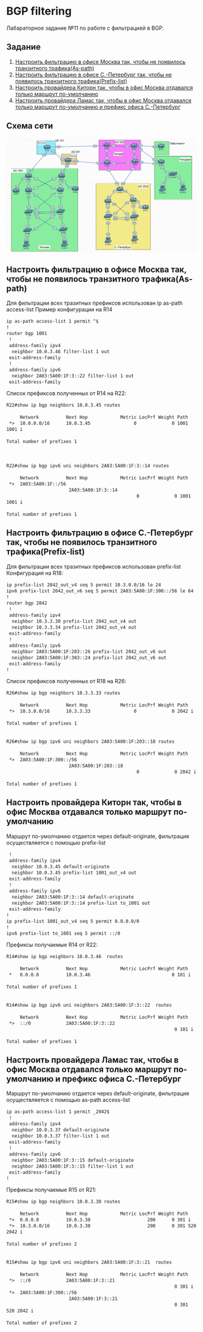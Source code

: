 # BGP filtering
Лабараторное задание №11 по работе с фильтрацией в BGP.

## Задание
1. [Настроить фильтрацию в офисе Москва так, чтобы не появилось транзитного трафика(As-path)](#chapter-0)
2. [Настроить фильтрацию в офисе С.-Петербург так, чтобы не появилось транзитного трафика(Prefix-list)](#chapter-1)
3. [Настроить провайдера Киторн так, чтобы в офис Москва отдавался только маршрут по-умолчанию](#chapter-2)
4. [Настроить провайдера Ламас так, чтобы в офис Москва отдавался только маршрут по-умолчанию и префикс офиса С.-Петербург](#chapter-3)

## Схема сети
![alt-текст](https://github.com/Thor-VR4/CCNA/blob/master/HomeWork/%234%20IP/IP.png "Стенд №4")

<a id="chapter-0"></a>
## Настроить фильтрацию в офисе Москва так, чтобы не появилось транзитного трафика(As-path)

Для фильтрации всех тразитных префиксов использован ip as-path access-list
Пример конфигурации на R14
```
ip as-path access-list 1 permit ^$
!
router bgp 1001
 !
 address-family ipv4
  neighbor 10.0.3.46 filter-list 1 out
 exit-address-family
 !
 address-family ipv6
  neighbor 2A03:5A00:1F:3::22 filter-list 1 out
 exit-address-family
```
Список префиксов полученных от R14 на R22:
```
R22#show ip bgp neighbors 10.0.3.45 routes 

     Network          Next Hop            Metric LocPrf Weight Path
 *>  10.0.0.0/16      10.0.3.45                0             0 1001 1001 i

Total number of prefixes 1 



R22#show ip bgp ipv6 uni neighbors 2A03:5A00:1F:3::14 routes 

     Network          Next Hop            Metric LocPrf Weight Path
 *>  2A03:5A00:1F::/56
                       2A03:5A00:1F:3::14
                                                0             0 1001 1001 i

Total number of prefixes 1 
```

<a id="chapter-1"></a>
## Настроить фильтрацию в офисе С.-Петербург так, чтобы не появилось транзитного трафика(Prefix-list)

Для фильтрации всех тразитных префиксов использован prefix-list
Конфигурация на R18:
```
ip prefix-list 2042_out_v4 seq 5 permit 10.3.0.0/16 le 24
ipv6 prefix-list 2042_out_v6 seq 5 permit 2A03:5A00:1F:300::/56 le 64
!
router bgp 2042
 !
 address-family ipv4
  neighbor 10.3.3.30 prefix-list 2042_out_v4 out
  neighbor 10.3.3.34 prefix-list 2042_out_v4 out
 exit-address-family
 !
 address-family ipv6
  neighbor 2A03:5A00:1F:203::26 prefix-list 2042_out_v6 out
  neighbor 2A03:5A00:1F:303::24 prefix-list 2042_out_v6 out
 exit-address-family
!
```
Список префиксов полученных от R18 на R26:
```
R26#show ip bgp neighbors 10.3.3.33 routes 

     Network          Next Hop            Metric LocPrf Weight Path
 *>  10.3.0.0/16      10.3.3.33                0             0 2042 i

Total number of prefixes 1 


R26#show ip bgp ipv6 uni neighbors 2A03:5A00:1F:203::18 routes 

     Network          Next Hop            Metric LocPrf Weight Path
 *>  2A03:5A00:1F:300::/56
                       2A03:5A00:1F:203::18
                                                0             0 2042 i

Total number of prefixes 1 
```

<a id="chapter-2"></a>
## Настроить провайдера Киторн так, чтобы в офис Москва отдавался только маршрут по-умолчанию

Маршрут по-умолчанию отдается через default-originate, фильтрация осуществляется с помощью prefix-list
```
 !
 address-family ipv4
  neighbor 10.0.3.45 default-originate
  neighbor 10.0.3.45 prefix-list 1001_out_v4 out
 exit-address-family
 !
 address-family ipv6
  neighbor 2A03:5A00:1F:3::14 default-originate
  neighbor 2A03:5A00:1F:3::14 prefix-list to_1001 out
 exit-address-family
!
ip prefix-list 1001_out_v4 seq 5 permit 0.0.0.0/0
!
ipv6 prefix-list to_1001 seq 5 permit ::/0
```
Префиксы получаемые R14 от R22:
```
R14#show ip bgp neighbors 10.0.3.46  routes 

     Network          Next Hop            Metric LocPrf Weight Path
 *   0.0.0.0          10.0.3.46                              0 101 i

Total number of prefixes 1 


R14#show ip bgp ipv6 uni neighbors 2A03:5A00:1F:3::22  routes 

     Network          Next Hop            Metric LocPrf Weight Path
 *>  ::/0             2A03:5A00:1F:3::22
                                                              0 101 i

Total number of prefixes 1 
```

<a id="chapter-3"></a>
## Настроить провайдера Ламас так, чтобы в офис Москва отдавался только маршрут по-умолчанию и префикс офиса С.-Петербург

Маршрут по-умолчанию отдается через default-originate, фильтрация осуществляется с помощью as-path access-list

```
ip as-path access-list 1 permit _2042$
 !
 address-family ipv4
  neighbor 10.0.3.37 default-originate
  neighbor 10.0.3.37 filter-list 1 out
 exit-address-family
 !
 address-family ipv6
  neighbor 2A03:5A00:1F:3::15 default-originate
  neighbor 2A03:5A00:1F:3::15 filter-list 1 out
 exit-address-family
!
```
Префиксы получаемые R15 от R21:
```
R15#show ip bgp neighbors 10.0.3.38 routes 

     Network          Next Hop            Metric LocPrf Weight Path
 *>  0.0.0.0          10.0.3.38                     200      0 301 i
 *>  10.3.0.0/16      10.0.3.38                     200      0 301 520 2042 i

Total number of prefixes 2 


R15#show ip bgp ipv6 uni neighbors 2A03:5A00:1F:3::21  routes 

     Network          Next Hop            Metric LocPrf Weight Path
 *>  ::/0             2A03:5A00:1F:3::21
                                                              0 301 i
 *>  2A03:5A00:1F:300::/56
                       2A03:5A00:1F:3::21
                                                              0 301 520 2042 i

Total number of prefixes 2 
```